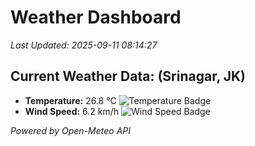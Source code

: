 
# Weather Dashboard

_Last Updated: 2025-09-11 08:14:27_

## Current Weather Data: (Srinagar, JK)
- **Temperature:** 26.8 °C ![Temperature Badge](https://img.shields.io/badge/Temperature-Medium%20Temp-green)
- **Wind Speed:** 6.2 km/h ![Wind Speed Badge](https://img.shields.io/badge/Wind%20Speed-Light%20Wind-blue)

*Powered by Open-Meteo API*
